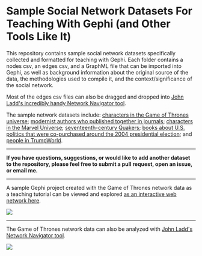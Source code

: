 # Sample Social Network Datasets For Teaching With Gephi (and Other Tools Like It)

This repository contains sample social network datasets specifically collected and formatted for teaching with Gephi. Each folder contains a nodes csv, an edges csv, and a GraphML file that can be imported into Gephi, as well as background information about the original source of the data, the methodologies used to compile it, and the context/significance of the social network.

Most of the edges csv files can also be dragged and dropped into [John Ladd's incredibly handy Network Navigator tool](http://dh-web.hss.cmu.edu/network_navigator/).

The sample network datasets include: [characters in the Game of Thrones universe](/sample-datasets/game-of-thrones/); [modernist authors who published together in journals](/sample-datasets/modernist_journals_project/); [characters in the Marvel Universe](/sample-datasets/marvel/); [seventeenth-century Quakers](/sample-datasets/quakers/); [books about U.S. politics that were co-purchased around the 2004 presidential election](/sample-datasets/political-books/); and [people in TrumpWorld](/sample-datasets/trump/). 

****

**If you have questions, suggestions, or would like to add another dataset to the repository, please feel free to submit a pull request, open an issue, or email me.**

*****

A sample Gephi project created with the Game of Thrones network data as a teaching tutorial can be viewed and explored [as an interactive web network here](http://melaniewalsh.org/got-network).

![][1]

[1]: images/got-network.png
*****

The Game of Thrones network data can also be analyzed with [John Ladd's Network Navigator tool](http://dh-web.hss.cmu.edu/network_navigator/).

![][2]

[2]: images/got-network-nav.png




